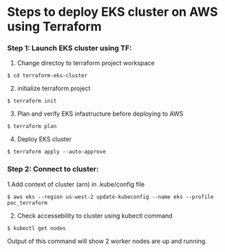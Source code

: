 # Steps to deploy EKS cluster on AWS using Terraform

### Step 1: Launch EKS cluster using TF:

1. Change directoy to terraform project workspace
```
$ cd terraform-eks-cluster
```
2. initialize terraform project
```
$ terraform init
```
3. Plan and verify EKS infastructure before deploying to AWS
```
$ terraform plan
```
4. Deploy EKS cluster
```
$ terraform apply --auto-approve
```

### Step 2: Connect to cluster:
1.Add context of cluster (arn) in .kube/config file
```
$ aws eks --region us-west-2 update-kubeconfig --name eks --profile poc_terraform
```
2. Check accessebility to cluster using kubectl command
```
$ kubectl get nodes
```
Output of this command will show 2 worker nodes are up and running.



